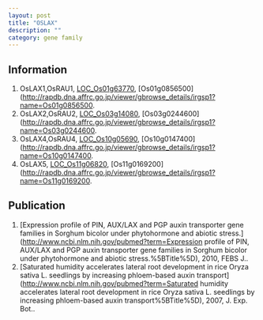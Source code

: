```yaml
---
layout: post
title: "OSLAX"
description: ""
category: gene family
---
```


## Information
1. OsLAX1,OsRAU1, [LOC_Os01g63770](http://rice.plantbiology.msu.edu/cgi-bin/ORF_infopage.cgi?orf=LOC_Os01g63770), [Os01g0856500](http://rapdb.dna.affrc.go.jp/viewer/gbrowse_details/irgsp1?name=Os01g0856500.
2. OsLAX2,OsRAU2, [LOC_Os03g14080](http://rice.plantbiology.msu.edu/cgi-bin/ORF_infopage.cgi?orf=LOC_Os03g14080), [Os03g0244600](http://rapdb.dna.affrc.go.jp/viewer/gbrowse_details/irgsp1?name=Os03g0244600.
3. OsLAX4,OsRAU4, [LOC_Os10g05690](http://rice.plantbiology.msu.edu/cgi-bin/ORF_infopage.cgi?orf=LOC_Os10g05690), [Os10g0147400](http://rapdb.dna.affrc.go.jp/viewer/gbrowse_details/irgsp1?name=Os10g0147400.
4. OsLAX5, [LOC_Os11g06820](http://rice.plantbiology.msu.edu/cgi-bin/ORF_infopage.cgi?orf=LOC_Os11g06820), [Os11g0169200](http://rapdb.dna.affrc.go.jp/viewer/gbrowse_details/irgsp1?name=Os11g0169200.

## Publication
1. [Expression profile of PIN, AUX/LAX and PGP auxin transporter gene families in Sorghum bicolor under phytohormone and abiotic stress.](http://www.ncbi.nlm.nih.gov/pubmed?term=Expression profile of PIN, AUX/LAX and PGP auxin transporter gene families in Sorghum bicolor under phytohormone and abiotic stress.%5BTitle%5D), 2010, FEBS J..
2. [Saturated humidity accelerates lateral root development in rice Oryza sativa L. seedlings by increasing phloem-based auxin transport](http://www.ncbi.nlm.nih.gov/pubmed?term=Saturated humidity accelerates lateral root development in rice Oryza sativa L. seedlings by increasing phloem-based auxin transport%5BTitle%5D), 2007, J. Exp. Bot..



